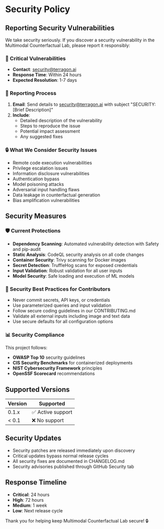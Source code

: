 # Security Policy

## Reporting Security Vulnerabilities

We take security seriously. If you discover a security vulnerability in the Multimodal Counterfactual Lab, please report it responsibly:

### 🚨 Critical Vulnerabilities
- **Contact**: security@terragon.ai
- **Response Time**: Within 24 hours
- **Expected Resolution**: 1-7 days

### 📧 Reporting Process
1. **Email**: Send details to security@terragon.ai with subject "SECURITY: [Brief Description]"
2. **Include**: 
   - Detailed description of the vulnerability
   - Steps to reproduce the issue
   - Potential impact assessment
   - Any suggested fixes

### 🔒 What We Consider Security Issues
- Remote code execution vulnerabilities
- Privilege escalation issues
- Information disclosure vulnerabilities
- Authentication bypass
- Model poisoning attacks
- Adversarial input handling flaws
- Data leakage in counterfactual generation
- Bias amplification vulnerabilities

## Security Measures

### 🛡️ Current Protections
- **Dependency Scanning**: Automated vulnerability detection with Safety and pip-audit
- **Static Analysis**: CodeQL security analysis on all code changes
- **Container Security**: Trivy scanning for Docker images
- **Secret Detection**: TruffleHog scans for exposed credentials
- **Input Validation**: Robust validation for all user inputs
- **Model Security**: Safe loading and execution of ML models

### 🔐 Security Best Practices for Contributors
- Never commit secrets, API keys, or credentials
- Use parameterized queries and input validation
- Follow secure coding guidelines in our CONTRIBUTING.md
- Validate all external inputs including image and text data
- Use secure defaults for all configuration options

### 📊 Security Compliance
This project follows:
- **OWASP Top 10** security guidelines
- **CIS Security Benchmarks** for containerized deployments
- **NIST Cybersecurity Framework** principles
- **OpenSSF Scorecard** recommendations

## Supported Versions

| Version | Supported          |
| ------- | ------------------ |
| 0.1.x   | ✅ Active support  |
| < 0.1   | ❌ No support      |

## Security Updates
- Security patches are released immediately upon discovery
- Critical updates bypass normal release cycles
- All security fixes are documented in CHANGELOG.md
- Security advisories published through GitHub Security tab

## Response Timeline
- **Critical**: 24 hours
- **High**: 72 hours  
- **Medium**: 1 week
- **Low**: Next release cycle

Thank you for helping keep Multimodal Counterfactual Lab secure! 🔒